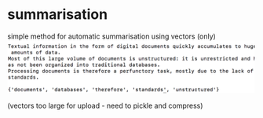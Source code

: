 # summarisation
simple method for automatic summarisation using vectors (only)
![](https://raw.githubusercontent.com/mohammedterry/summarisation/master/example.png)

(vectors too large for upload - need to pickle and compress)

